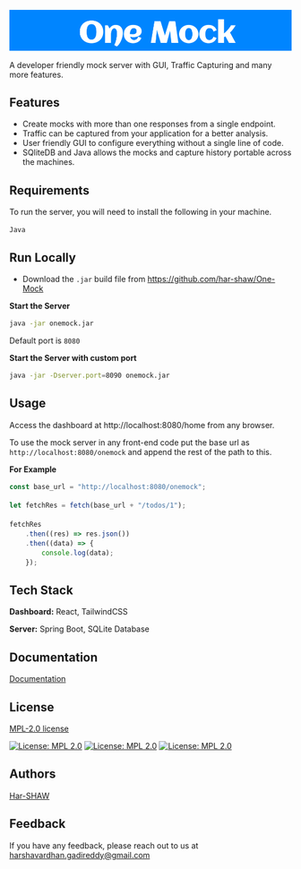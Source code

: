<p align="center">
  <img src="https://github.com/Har-SHAW/One-Mock/blob/master/onemock.png" />
</p>

A developer friendly mock server with GUI, Traffic Capturing and many more features.

## Features

- Create mocks with more than one responses from a single endpoint.
- Traffic can be captured from your application for a better analysis.
- User friendly GUI to configure everything without a single line of code.
- SQliteDB and Java allows the mocks and capture history portable across the machines.


## Requirements

To run the server, you will need to install the following in your machine.

`Java`


## Run Locally

- Download the `.jar` build file from https://github.com/har-shaw/One-Mock


**Start the Server**
```bash
java -jar onemock.jar
```
Default port is `8080`

**Start the Server with custom port**
```bash
java -jar -Dserver.port=8090 onemock.jar
```


## Usage

Access the dashboard at http://localhost:8080/home from any browser.

To use the mock server in any front-end code put the base url as `http://localhost:8080/onemock` and append the rest of the path to this.

**For Example**

```javascript
const base_url = "http://localhost:8080/onemock";

let fetchRes = fetch(base_url + "/todos/1");

fetchRes
    .then((res) => res.json())
    .then((data) => {
        console.log(data);
    });
```

## Tech Stack

**Dashboard:** React, TailwindCSS

**Server:** Spring Boot, SQLite Database


## Documentation

[Documentation](https://linktodocumentation)


## License

[MPL-2.0 license](https://github.com/Har-SHAW/One-Mock/blob/master/LICENSE.txt)

[![License: MPL 2.0](https://img.shields.io/badge/License-MPL_2.0-brightgreen.svg)](https://github.com/Har-SHAW/One-Mock/blob/master/LICENSE.txt) [![License: MPL 2.0](https://img.shields.io/badge/Docs-One%20Mock-blue.svg)](https://github.com/Har-SHAW/One-Mock/blob/master/LICENSE.txt) [![License: MPL 2.0](https://img.shields.io/badge/Author-Harsha-red.svg)](https://github.com/Har-SHAW)


## Authors

[Har-SHAW](https://www.github.com/har-shaw)


## Feedback

If you have any feedback, please reach out to us at harshavardhan.gadireddy@gmail.com

